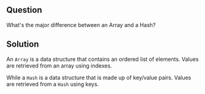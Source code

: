 ## Question
What's the major difference between an Array and a Hash?

## Solution

An `Array` is a data structure that contains an ordered list of elements. Values are retrieved from an array using indexes.

While a `Hash` is a data structure that is made up of key/value pairs. Values are retrieved from a `Hash` using keys.